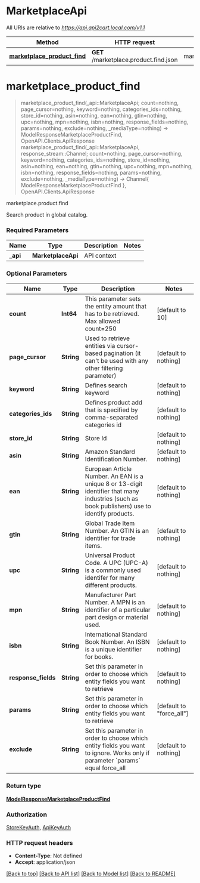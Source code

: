 # MarketplaceApi

All URIs are relative to *https://api.api2cart.local.com/v1.1*

Method | HTTP request | Description
------------- | ------------- | -------------
[**marketplace_product_find**](MarketplaceApi.md#marketplace_product_find) | **GET** /marketplace.product.find.json | marketplace.product.find


# **marketplace_product_find**
> marketplace_product_find(_api::MarketplaceApi; count=nothing, page_cursor=nothing, keyword=nothing, categories_ids=nothing, store_id=nothing, asin=nothing, ean=nothing, gtin=nothing, upc=nothing, mpn=nothing, isbn=nothing, response_fields=nothing, params=nothing, exclude=nothing, _mediaType=nothing) -> ModelResponseMarketplaceProductFind, OpenAPI.Clients.ApiResponse <br/>
> marketplace_product_find(_api::MarketplaceApi, response_stream::Channel; count=nothing, page_cursor=nothing, keyword=nothing, categories_ids=nothing, store_id=nothing, asin=nothing, ean=nothing, gtin=nothing, upc=nothing, mpn=nothing, isbn=nothing, response_fields=nothing, params=nothing, exclude=nothing, _mediaType=nothing) -> Channel{ ModelResponseMarketplaceProductFind }, OpenAPI.Clients.ApiResponse

marketplace.product.find

Search product in global catalog.

### Required Parameters

Name | Type | Description  | Notes
------------- | ------------- | ------------- | -------------
 **_api** | **MarketplaceApi** | API context | 

### Optional Parameters

Name | Type | Description  | Notes
------------- | ------------- | ------------- | -------------
 **count** | **Int64** | This parameter sets the entity amount that has to be retrieved. Max allowed count&#x3D;250 | [default to 10]
 **page_cursor** | **String** | Used to retrieve entities via cursor-based pagination (it can&#39;t be used with any other filtering parameter) | [default to nothing]
 **keyword** | **String** | Defines search keyword | [default to nothing]
 **categories_ids** | **String** | Defines product add that is specified by comma-separated categories id | [default to nothing]
 **store_id** | **String** | Store Id | [default to nothing]
 **asin** | **String** | Amazon Standard Identification Number. | [default to nothing]
 **ean** | **String** | European Article Number. An EAN is a unique 8 or 13-digit identifier that many industries (such as book publishers) use to identify products. | [default to nothing]
 **gtin** | **String** | Global Trade Item Number. An GTIN is an identifier for trade items. | [default to nothing]
 **upc** | **String** | Universal Product Code. A UPC (UPC-A) is a commonly used identifer for many different products. | [default to nothing]
 **mpn** | **String** | Manufacturer Part Number. A MPN is an identifier of a particular part design or material used. | [default to nothing]
 **isbn** | **String** | International Standard Book Number. An ISBN is a unique identifier for books. | [default to nothing]
 **response_fields** | **String** | Set this parameter in order to choose which entity fields you want to retrieve | [default to nothing]
 **params** | **String** | Set this parameter in order to choose which entity fields you want to retrieve | [default to &quot;force_all&quot;]
 **exclude** | **String** | Set this parameter in order to choose which entity fields you want to ignore. Works only if parameter &#x60;params&#x60; equal force_all | [default to nothing]

### Return type

[**ModelResponseMarketplaceProductFind**](ModelResponseMarketplaceProductFind.md)

### Authorization

[StoreKeyAuth](../README.md#StoreKeyAuth), [ApiKeyAuth](../README.md#ApiKeyAuth)

### HTTP request headers

 - **Content-Type**: Not defined
 - **Accept**: application/json

[[Back to top]](#) [[Back to API list]](../README.md#api-endpoints) [[Back to Model list]](../README.md#models) [[Back to README]](../README.md)

